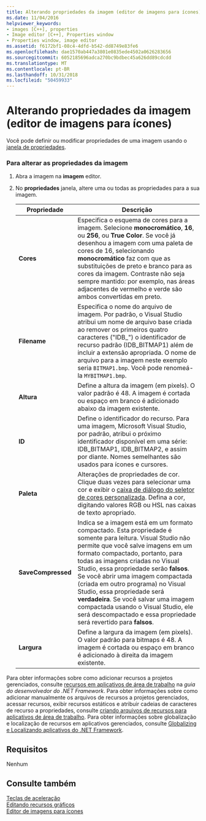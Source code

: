 ```yaml
---
title: Alterando propriedades da imagem (editor de imagens para ícones)
ms.date: 11/04/2016
helpviewer_keywords:
- images [C++], properties
- Image editor [C++], Properties window
- Properties window, image editor
ms.assetid: f6172bf1-08c4-4dfd-b542-dd8749e83fe6
ms.openlocfilehash: dae1570ab447a3801e0835ede4502a0626283656
ms.sourcegitcommit: 6052185696adca270bc9bdbec45a626dd89cdcdd
ms.translationtype: MT
ms.contentlocale: pt-BR
ms.lasthandoff: 10/31/2018
ms.locfileid: "50459933"
---
```

# <a name="changing-image-properties-image-editor-for-icons"></a>Alterando propriedades da imagem (editor de imagens para ícones)

Você pode definir ou modificar propriedades de uma imagem usando o [janela de propriedades](/visualstudio/ide/reference/properties-window).

### <a name="to-change-an-images-properties"></a>Para alterar as propriedades da imagem

1. Abra a imagem na **imagem** editor.

2. No **propriedades** janela, altere uma ou todas as propriedades para a sua imagem.

   |Propriedade|Descrição|
   |--------------|-----------------|
   |**Cores**|Especifica o esquema de cores para a imagem. Selecione **monocromático**, **16**, ou **256**, ou **True Color**. Se você já desenhou a imagem com uma paleta de cores de 16, selecionando **monocromático** faz com que as substituições de preto e branco para as cores da imagem. Contraste não seja sempre mantido: por exemplo, nas áreas adjacentes de vermelho e verde são ambos convertidas em preto.|
   |**Filename**|Especifica o nome do arquivo de imagem. Por padrão, o Visual Studio atribui um nome de arquivo base criada ao remover os primeiros quatro caracteres ("IDB_") o identificador de recurso padrão (IDB_BITMAP1) além de incluir a extensão apropriada. O nome de arquivo para a imagem neste exemplo seria `BITMAP1.bmp`. Você pode renomeá-la `MYBITMAP1.bmp`.|
   |**Altura**|Define a altura da imagem (em pixels). O valor padrão é 48. A imagem é cortada ou espaço em branco é adicionado abaixo da imagem existente.|
   |**ID**|Define o identificador do recurso. Para uma imagem, Microsoft Visual Studio, por padrão, atribui o próximo identificador disponível em uma série: IDB_BITMAP1, IDB_BITMAP2, e assim por diante. Nomes semelhantes são usados para ícones e cursores.|
   |**Paleta**|Alterações de propriedades de cor. Clique duas vezes para selecionar uma cor e exibir o [caixa de diálogo do seletor de cores personalizada](../windows/custom-color-selector-dialog-box-image-editor-for-icons.md). Defina a cor, digitando valores RGB ou HSL nas caixas de texto apropriado.|
   |**SaveCompressed**|Indica se a imagem está em um formato compactado. Esta propriedade é somente para leitura. Visual Studio não permite que você salve imagens em um formato compactado, portanto, para todas as imagens criadas no Visual Studio, essa propriedade serão **falsos**. Se você abrir uma imagem compactada (criada em outro programa) no Visual Studio, essa propriedade será **verdadeira**. Se você salvar uma imagem compactada usando o Visual Studio, ele será descompactado e essa propriedade será revertido para **falsos**.|
   |**Largura**|Define a largura da imagem (em pixels). O valor padrão para bitmaps é 48. A imagem é cortada ou espaço em branco é adicionado à direita da imagem existente.|

Para obter informações sobre como adicionar recursos a projetos gerenciados, consulte [recursos em aplicativos de área de trabalho](/dotnet/framework/resources/index) na *guia do desenvolvedor do .NET Framework*. Para obter informações sobre como adicionar manualmente os arquivos de recursos a projetos gerenciados, acessar recursos, exibir recursos estáticos e atribuir cadeias de caracteres de recurso a propriedades, consulte [criando arquivos de recursos para aplicativos de área de trabalho](/dotnet/framework/resources/creating-resource-files-for-desktop-apps). Para obter informações sobre globalização e localização de recursos em aplicativos gerenciados, consulte [Globalizing e Localizando aplicativos do .NET Framework](/dotnet/standard/globalization-localization/index).

## <a name="requirements"></a>Requisitos

Nenhum

## <a name="see-also"></a>Consulte também

[Teclas de aceleração](../windows/accelerator-keys-image-editor-for-icons.md)<br/>
[Editando recursos gráficos](../windows/editing-graphical-resources-image-editor-for-icons.md)<br/>
[Editor de imagens para ícones](../windows/image-editor-for-icons.md)